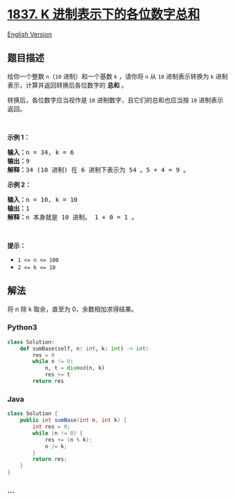 # [1837. K 进制表示下的各位数字总和](https://leetcode.cn/problems/sum-of-digits-in-base-k)

[English Version](/solution/1800-1899/1837.Sum%20of%20Digits%20in%20Base%20K/README_EN.md)

## 题目描述

<!-- 这里写题目描述 -->

<p>给你一个整数 <code>n</code>（<code>10</code> 进制）和一个基数 <code>k</code> ，请你将 <code>n</code> 从 <code>10</code> 进制表示转换为 <code>k</code> 进制表示，计算并返回转换后各位数字的 <strong>总和</strong> 。</p>

<p>转换后，各位数字应当视作是 <code>10</code> 进制数字，且它们的总和也应当按 <code>10</code> 进制表示返回。</p>

<p> </p>

<p><strong>示例 1：</strong></p>

<pre>
<strong>输入：</strong>n = 34, k = 6
<strong>输出：</strong>9
<strong>解释：</strong>34 (10 进制) 在 6 进制下表示为 54 。5 + 4 = 9 。
</pre>

<p><strong>示例 2：</strong></p>

<pre>
<strong>输入：</strong>n = 10, k = 10
<strong>输出：</strong>1
<strong>解释：</strong>n 本身就是 10 进制。 1 + 0 = 1 。
</pre>

<p> </p>

<p><strong>提示：</strong></p>

<ul>
	<li><code>1 <= n <= 100</code></li>
	<li><code>2 <= k <= 10</code></li>
</ul>

## 解法

<!-- 这里可写通用的实现逻辑 -->

将 n 除 k 取余，直至为 0，余数相加求得结果。

<!-- tabs:start -->

### **Python3**

<!-- 这里可写当前语言的特殊实现逻辑 -->

```python
class Solution:
    def sumBase(self, n: int, k: int) -> int:
        res = 0
        while n != 0:
            n, t = divmod(n, k)
            res += t
        return res
```

### **Java**

<!-- 这里可写当前语言的特殊实现逻辑 -->

```java
class Solution {
    public int sumBase(int n, int k) {
        int res = 0;
        while (n != 0) {
            res += (n % k);
            n /= k;
        }
        return res;
    }
}
```

### **...**

```

```

<!-- tabs:end -->
